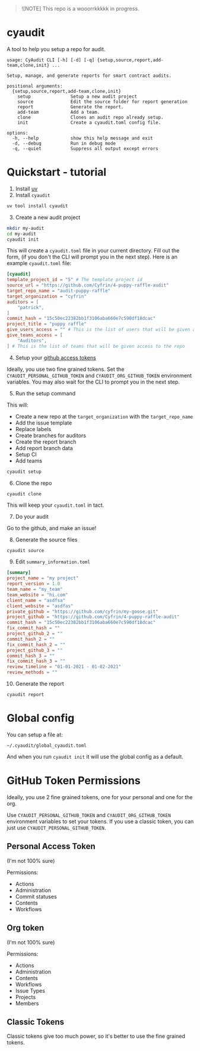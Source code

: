 > ![NOTE]
> This repo is a wooorrkkkkk in progress.

# cyaudit

A tool to help you setup a repo for audit. 

```console
usage: CyAudit CLI [-h] [-d] [-q] {setup,source,report,add-team,clone,init} ...

Setup, manage, and generate reports for smart contract audits.

positional arguments:
  {setup,source,report,add-team,clone,init}
    setup               Setup a new audit project
    source              Edit the source folder for report generation
    report              Generate the report.
    add-team            Add a team.
    clone               Clones an audit repo already setup.
    init                Create a cyaudit.toml config file.

options:
  -h, --help            show this help message and exit
  -d, --debug           Run in debug mode
  -q, --quiet           Suppress all output except errors
```

# Quickstart - tutorial

1. Install [uv](https://docs.astral.sh/uv/getting-started/installation/)
2. Install `cyaudit`

```bash
uv tool install cyaudit
```

3. Create a new audit project

```bash
mkdir my-audit
cd my-audit
cyaudit init
```

This will create a `cyaudit.toml` file in your current directory. Fill out the form, (if you don't the CLI will prompt you in the next step). Here is an example `cyaudit.toml` file:

```toml
[cyaudit]
template_project_id = "5" # The template project id
source_url = "https://github.com/Cyfrin/4-puppy-raffle-audit"
target_repo_name = "audit-puppy-raffle"
target_organization = "cyfrin"
auditors = [
    "patrick",
]
commit_hash = "15c50ec22382bb1f3106aba660e7c590df18dcac"
project_title = "puppy raffle"
give_users_access = "" # This is the list of users that will be given access to the repo
give_teams_access = [
    "Auditors",
] # This is the list of teams that will be given access to the repo
```

4. Setup your [github access tokens](#github-token-permissions)

Ideally, you use two fine grained tokens. Set the `CYAUDIT_PERSONAL_GITHUB_TOKEN` and `CYAUDIT_ORG_GITHUB_TOKEN` environment variables. You may also wait for the CLI to prompt you in the next step.

5. Run the setup command

This will:

- Create a new repo at the `target_organization` with the `target_repo_name`
- Add the issue template
- Replace labels
- Create branches for auditors
- Create the report branch
- Add report branch data
- Setup CI
- Add teams

```bash
cyaudit setup
```

6. Clone the repo

```bash
cyaudit clone
```

This will keep your `cyaudit.toml` in tact. 

7. Do your audit

Go to the github, and make an issue!

8. Generate the source files

```console
cyaudit source
```

9. Edit `summary_information.toml` 

```toml
[summary]
project_name = "my project"
report_version = 1.0
team_name = "my_team"
team_website = "hi.com"
client_name = "asdfsa"
client_website = "asdfas"
private_github = "https://github.com/cyfrin/my-goose.git"
project_github = "https://github.com/Cyfrin/4-puppy-raffle-audit"
commit_hash = "15c50ec22382bb1f3106aba660e7c590df18dcac"
fix_commit_hash = ""
project_github_2 = ""
commit_hash_2 = ""
fix_commit_hash_2 = ""
project_github_3 = ""
commit_hash_3 = ""
fix_commit_hash_3 = ""
review_timeline = "01-01-2021 - 01-02-2021"
review_methods = ""
```

10. Generate the report

```console
cyaudit report
```

# Global config

You can setup a file at:

```console
~/.cyaudit/global_cyaudit.toml
```

And when you run `cyaudit init` it will use the global config as a default.

# GitHub Token Permissions

Ideally, you use 2 fine grained tokens, one for your personal and one for the org.

Use `CYAUDIT_PERSONAL_GITHUB_TOKEN` and `CYAUDIT_ORG_GITHUB_TOKEN` environment variables to set your tokens. If you use a classic token, you can just use `CYAUDIT_PERSONAL_GITHUB_TOKEN`.

## Personal Access Token

(I'm not 100% sure)

Permissions:
- Actions
- Administration
- Commit statuses
- Contents
- Workflows

## Org token 

(I'm not 100% sure)

Permissions:
- Actions
- Administration
- Contents
- Workflows
- Issue Types
- Projects
- Members

## Classic Tokens

Classic tokens give too much power, so it's better to use the fine grained tokens.